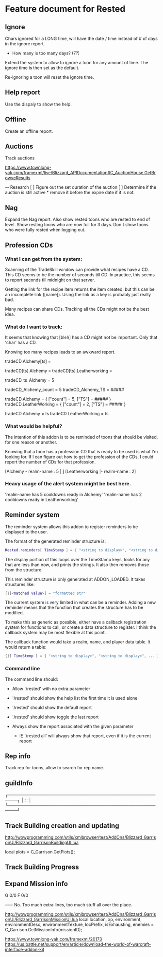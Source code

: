 # Feature document for Rested

## Ignore

Chars ignored for a LONG time, will have the date / time instead of # of days in the ignore report.
* How many is too many days?  (7?)

Extend the system to allow to ignore a toon for any amount of time.
The ignore time is then set as the default.

Re-ignoring a toon will reset the ignore time.

## Help report

Use the dispaly to show the help.

## Offline

Create an offline report.

## Auctions

Track auctions

https://www.townlong-yak.com/framexml/live/Blizzard_APIDocumentation#C_AuctionHouse.GetBrowseResults

-- Research
[ ] Figure out the set duration of the auction
[ ] Determine if the auction is still active
	* remove it before the expire date if it is not.

## Nag

Expand the Nag report.
Also show rested toons who are rested to end of level.
Show resting toons who are now full for 3 days.
Don't show toons who were fully rested when logging out.

## Profession CDs

### What I can get from the system:
Scanning of the TradeSkill window can provide what recipes have a CD.
This CD seems to be the number of seconds till CD.
In practice, this seems to report seconds till midnight on that server.

Getting the link for the recipe item returns the item created, but this can be an incomplete link ([name]).
Using the link as a key is probably just really bad.

Many recipes can share CDs.
Tracking all the CDs might not be the best idea.

### What do I want to track:
It seems that knowing that [bleh] has a CD might not be important.
Only that 'char' has a CD.

Knowing too many recipes leads to an awkward report.

tradeCD.Alchemy[ts] = <count>

tradeCD[ts].Alchemy = <count>
tradeCD[ts].Leatherworking = <count>

tradeCD_ts_Alchemy = 5

tradeCD_Alchemy_count = 5
tradeCD_Alchemy_TS = #####

tradeCD.Alchemy = { ["count"] = 5, ["TS"] = ##### }
tradeCD.LeatherWorking = { ["count"] = 2, ["TS"] = ##### }


tradeCD.Alchemy = ts
tradeCD.LeatherWorking = ts




### What would be helpful?
The intention of this addon is to be reminded of toons that should be visited, for one reason or another.

Knowing that a toon has a profession CD that is ready to be used is what I'm looking for.
If I can figure out how to get the profession of the CDs, I could report the number of CDs for that profession.

[Alchemy - realm-name : 5   |    ]
[Leatherworking |- realm-name : 2]

### Heavy usage of the alert system might be best here.
'realm-name has 5 cooldowns ready in Alchemy'
'realm-name has 2 cooldowns ready in Leatherworking'







## Reminder system

The reminder system allows this addon to register reminders to be displayed to the user.

The format of the generated reminder structure is:
```lua
Rested.reminders[ TimeStamp ] = { "<string to display>", "<string to display>", ... }
```

The display portion of this loops over the TimeStamp keys, looks for any that are less than now, and prints the strings.
It also then removes those from the structure.

This reminder structure is only generated at ADDON_LOADED.
It takes structures like:
```lua
{}[<matched value>] = "formatted str"
```

The current system is very limited in what can be a reminder.
Adding a new reminder means that the function that creates the structure has to be modified.

To make this as generic as possible, either have a callback registration system for functions to call, or create a data structure to register.
I think the callback system may be most flexible at this point.

The callback function would take a realm, name, and player data table.
It would return a table:
```lua
{}[ TimeStemp ] = { "<string to display>", "<string to display>", ... }
```

### Command line

The command line should:
* Allow '/rested' with no extra parameter
* '/rested' should show the help list the first time it is used alone
* '/rested' should show the default report
* '/rested' should show toggle the last report

* Always show the report associated with the given parameter
	* IE  '/rested all' will always show that report, even if it is the current report




## Rep info
Track rep for toons, allow to search for rep name.



## guildInfo

┌─────────────────────────────────────────────────────┐
│<Guild Standing> :: <realm-name>                     │
└─────────────────────────────────────────────────────┘

## Track Building creation and updating
http://wowprogramming.com/utils/xmlbrowser/test/AddOns/Blizzard_GarrisonUI/Blizzard_GarrisonBuildingUI.lua


local plots = C_Garrison.GetPlots();

## Track Building Progress

## Expand Mission info

G <time> 0/0 <name>
F <time> 0/0 <name>

----  No.  Too much extra lines, too much stuff all over the place.


http://wowprogramming.com/utils/xmlbrowser/test/AddOns/Blizzard_GarrisonUI/Blizzard_GarrisonMissionUI.lua
local location, xp, environment, environmentDesc, environmentTexture, locPrefix, isExhausting, enemies = C_Garrison.GetMissionInfo(missionID);



https://www.townlong-yak.com/framexml/20173
https://us.battle.net/support/en/article/download-the-world-of-warcraft-interface-addon-kit

